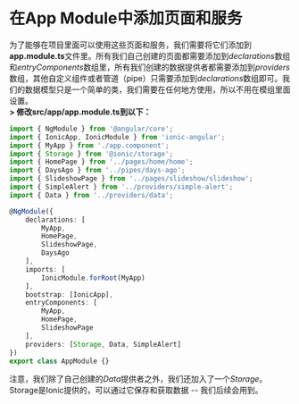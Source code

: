 # 在App Module中添加页面和服务
  
为了能够在项目里面可以使用这些页面和服务，我们需要将它们添加到**app.module.ts**文件里。所有我们自己创建的页面都需要添加到*declarations*数组和*entryComponents*数组里，所有我们创建的数据提供者都需要添加到*providers*数组，其他自定义组件或者管道（pipe）只需要添加到*declarations*数组即可。我们的数据模型只是一个简单的类，我们需要在任何地方使用，所以不用在模组里面设置。  
**> 修改src/app/app.module.ts到以下：**
```typescript
import { NgModule } from '@angular/core';
import { IonicApp, IonicModule } from 'ionic-angular';
import { MyApp } from './app.component';
import { Storage } from '@ionic/storage';
import { HomePage } from '../pages/home/home';
import { DaysAgo } from '../pipes/days-ago';
import { SlideshowPage } from '../pages/slideshow/slideshow';
import { SimpleAlert } from '../providers/simple-alert';
import { Data } from '../providers/data';

@NgModule({
    declarations: [
        MyApp,
        HomePage,
        SlideshowPage,
        DaysAgo
    ],
    imports: [
        IonicModule.forRoot(MyApp)
    ],
    bootstrap: [IonicApp],
    entryComponents: [
        MyApp,
        HomePage,
        SlideshowPage
    ],
    providers: [Storage, Data, SimpleAlert]
})
export class AppModule {}
```
注意，我们除了自己创建的*Data*提供者之外，我们还加入了一个*Storage*。Storage是Ionic提供的，可以通过它保存和获取数据 -- 我们后续会用到。
